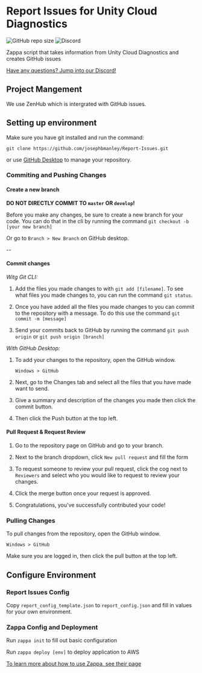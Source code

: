 # Report Issues for Unity Cloud Diagnostics
![GitHub repo size](https://img.shields.io/github/repo-size/toda-studios/Report-Issues.svg)
![Discord](https://img.shields.io/discord/559845341185310724.svg)

Zappa script that takes information from Unity Cloud Diagnostics and creates GitHub issues

[Have any questions? Jump into our Discord!](https://discord.gg/UCgkKDv)

## Project Mangement

We use ZenHub which is intergrated with GitHub issues.

## Setting up environment

Make sure you have git installed and run the command:

`git clone https://github.com/josephbmanley/Report-Issues.git`

or use [GitHub Desktop](https://desktop.github.com) to manage your repository.


### Commiting and Pushing Changes

#### Create a new branch

**DO NOT DIRECTLY COMMIT TO `master` OR `develop`!**

Before you make any changes, be sure to create a new branch for your code. You can do that in the cli by running the command `git checkout -b [your new branch]`

Or go to `Branch > New Branch` on GitHub desktop.



--
#### Commit changes

_Witg Git CLI:_

1. Add the files you made changes to with `git add [filename]`. To see what files you made changes to, you can run the command `git status`.

2. Once you have added all the files you made changes to you can commit to the repository with a message. To do this use the command `git commit -m [message]`

3. Send your commits back to GitHub by running the command `git push origin` or `git push origin [branch]`

_With GitHub Desktop:_

1. To add your changes to the repository, open the GitHub window.

    `Windows > GitHub`


2. Next, go to the Changes tab and select all the files that you have made want to send.

3. Give a summary and description of the changes you made then click the commit button.

4. Then click the Push button at the top left.

#### Pull Request & Request Review

1. Go to the repository page on GitHub and go to your branch.

2. Next to the branch dropdown, click `New pull request` and fill the form

3. To request someone to review your pull request, click the cog next to `Reviewers` and select who you would like to request to review your changes.

4. Click the merge button once your request is approved.

5. Congratulations, you've successfully contributed your code!

### Pulling Changes
To pull changes from the repository, open the GitHub window.

`Windows > GitHub`

Make sure you are logged in, then click the pull button at the top left.

## Configure Environment

### Report Issues Config

Copy `report_config_template.json` to `report_config.json` and fill in values for your own environment.

### Zappa Config and Deployment

Run `zappa init` to fill out basic configuration

Run `zappa deploy [env]` to deploy application to AWS

[To learn more about how to use Zappa, see their page](https://github.com/Miserlou/Zappa)